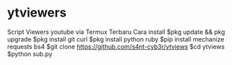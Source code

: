 # ytviewers
Script Viewers youtube via Termux Terbaru 
Cara install
$pkg update && pkg upgrade 
$pkg install git curl 
$pkg install python ruby 
$pip install mechanize requests bs4 
$git clone https://github.com/s4nt-cyb3r/ytviews 
$cd ytviews  $python sub.py
